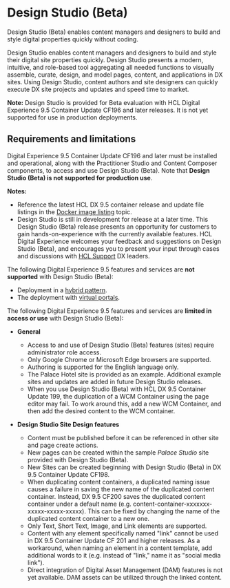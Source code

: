 # Design Studio \(Beta\)

Design Studio \(Beta\) enables content managers and designers to build and style digital properties quickly without coding.

Design Studio enables content managers and designers to build and style their digital site properties quickly. Design Studio presents a modern, intuitive, and role-based tool aggregating all needed functions to visually assemble, curate, design, and model pages, content, and applications in DX sites. Using Design Studio, content authors and site designers can quickly execute DX site projects and updates and speed time to market.

**Note:** Design Studio is provided for Beta evaluation with HCL Digital Experience 9.5 Container Update CF196 and later releases. It is not yet supported for use in production deployments.

## Requirements and limitations

Digital Experience 9.5 Container Update CF196 and later must be installed and operational, along with the Practitioner Studio and Content Composer components, to access and use Design Studio \(Beta\). Note that **Design Studio \(Beta\) is not supported for production use**.

**Notes:**

-   Reference the latest HCL DX 9.5 container release and update file listings in the [Docker image listing](../containerization/docker.md) topic.
-   Design Studio is still in development for release at a later time. This Design Studio \(Beta\) release presents an opportunity for customers to gain hands-on-experience with the currently available features. HCL Digital Experience welcomes your feedback and suggestions on Design Studio \(Beta\), and encourages you to present your input through cases and discussions with [HCL Support](https://support.hcltechsw.com/csm?id=dx_support) DX leaders.

The following Digital Experience 9.5 features and services are **not supported** with Design Studio \(Beta\):

-   Deployment in a [hybrid pattern](../containerization/hybrid_deployment.md).
-   The deployment with [virtual portals](../admin-system/ad_vp.md).

The following Digital Experience 9.5 features and services are **limited in access or use** with Design Studio \(Beta\):

-   **General**

    -   Access to and use of Design Studio \(Beta\) features \(sites\) require administrator role access.
    -   Only Google Chrome or Microsoft Edge browsers are supported.
    -   Authoring is supported for the English language only.
    -   The Palace Hotel site is provided as an example. Additional example sites and updates are added in future Design Studio releases.
    -   When you use Design Studio \(Beta\) with HCL DX 9.5 Container Update 199, the duplication of a WCM Container using the page editor may fail. To work around this, add a new WCM Container, and then add the desired content to the WCM container.

-   **Design Studio Site Design features**

    -   Content must be published before it can be referenced in other site and page create actions.
    -   New pages can be created within the sample *Palace Studio* site provided with Design Studio \(Beta\).
    -   New Sites can be created beginning with Design Studio \(Beta\) in DX 9.5 Container Update CF198.
    -   When duplicating content containers, a duplicated naming issue causes a failure in saving the new name of the duplicated content container. Instead, DX 9.5 CF200 saves the duplicated content container under a default name \(e.g. content-container-xxxxxxx-xxxxx-xxxxx-xxxxx\). This can be fixed by changing the name of the duplicated content container to a new one.
    -   Only Text, Short Text, Image, and Link elements are supported.
    -   Content with any element specifically named "link" cannot be used in DX 9.5 Container Update CF 201 and higher releases. As a workaround, when naming an element in a content template, add additional words to it \(e.g. instead of "link," name it as "social media link"\).
    -   Direct integration of Digital Asset Management \(DAM\) features is not yet available. DAM assets can be utilized through the linked content.

